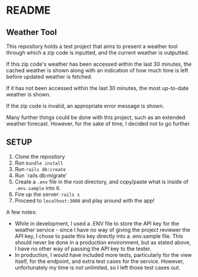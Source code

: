 # README

## Weather Tool

This repository holds a test project that aims to present a weather tool through which a zip code is inputted,
and the current weather is outputted.

If this zip code's weather has been accessed within the last 30 minutes, the cached weather is shown along with
an indication of how much time is left before updated weather is fetched.

If it has not been accessed within the last 30 minutes, the most up-to-date weather is shown.

If the zip code is invalid, an appropriate error message is shown.

Many further things could be done with this project, such as an extended weather forecast.
However, for the sake of time, I decided not to go further.

## SETUP
1. Clone the repository
2. Run `bundle install`
3. Run `rails db:create`
4. Run `rails db:migrate'
5. Create a `.env` file in the root directory, and copy/paste what is inside of `.env.sample` into it.
6. Fire up the server: `rails s`
7. Proceed to `localhost:3000` and play around with the app!

A few notes:

- While in development, I used a .ENV file to store the API key for the weather service - since I have no way of giving the project reviewer
the API key, I chose to paste this key directly into a .env.sample file. This should never be done in a production environment,
but as stated above, I have no other way of passing the API key to the tester.
- In production, I would have included more tests, particularly for the view itself, for the endpoint, and extra test
cases for the service. However, unfortunately my time is not unlimited, so I left those test cases out.